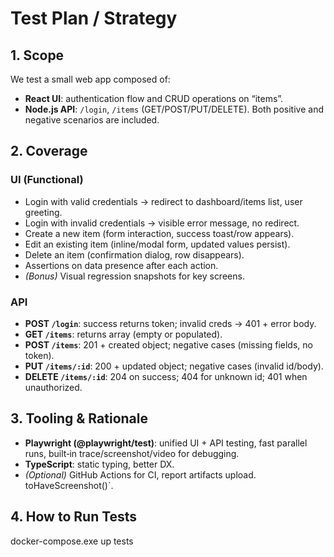 # Test Plan / Strategy

## 1. Scope
We test a small web app composed of:
- **React UI**: authentication flow and CRUD operations on “items”.
- **Node.js API**: `/login`, `/items` (GET/POST/PUT/DELETE).
Both positive and negative scenarios are included.

## 2. Coverage

### UI (Functional)
- Login with valid credentials → redirect to dashboard/items list, user greeting.
- Login with invalid credentials → visible error message, no redirect.
- Create a new item (form interaction, success toast/row appears).
- Edit an existing item (inline/modal form, updated values persist).
- Delete an item (confirmation dialog, row disappears).
- Assertions on data presence after each action.
- *(Bonus)* Visual regression snapshots for key screens.

### API
- **POST `/login`**: success returns token; invalid creds → 401 + error body.
- **GET `/items`**: returns array (empty or populated).
- **POST `/items`**: 201 + created object; negative cases (missing fields, no token).
- **PUT `/items/:id`**: 200 + updated object; negative cases (invalid id/body).
- **DELETE `/items/:id`**: 204 on success; 404 for unknown id; 401 when unauthorized.

## 3. Tooling & Rationale
- **Playwright (@playwright/test)**: unified UI + API testing, fast parallel runs, built‑in trace/screenshot/video for debugging.
- **TypeScript**: static typing, better DX.
- *(Optional)* GitHub Actions for CI, report artifacts upload.
toHaveScreenshot()`.

## 4. How to Run Tests
docker-compose.exe up tests